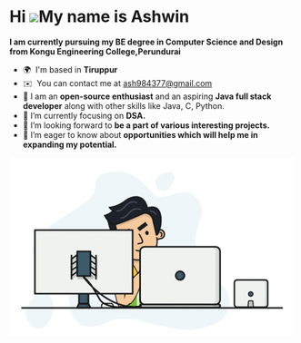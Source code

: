 Hi ![](https://user-images.githubusercontent.com/18350557/176309783-0785949b-9127-417c-8b55-ab5a4333674e.gif)My name is Ashwin
===================================================================================================================================


**I am currently pursuing my BE degree in Computer Science and Design from Kongu Engineering College,Perundurai**

* 🌍  I'm based in **Tiruppur**
* ✉️  You can contact me at [ash984377@gmail.com](mailto:ash984377@gmail.com)
* 🧠 I am an **open-source enthusiast** and an aspiring **Java full stack developer** along with other skills like Java, C, Python.
* 🌱 I’m currently focusing on **DSA.**
* 👯 I’m looking forward to **be a part of various interesting projects.**
* 🤝 I’m eager to know about **opportunities which will help me in expanding my potential.**

<img alt="GIF" src="https://github.com/rahulvarma5297/rahulvarma5297/blob/main/hadder.gif?raw=true" width="500"/> 


 
